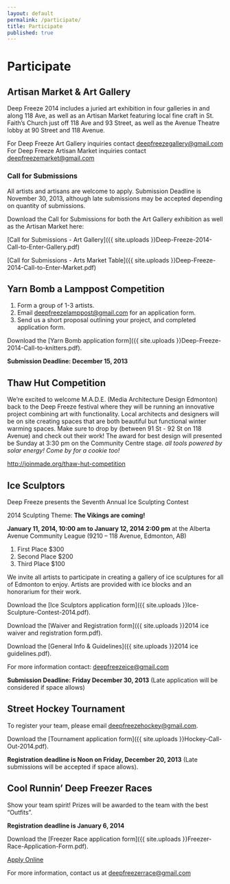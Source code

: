 ```yaml
---
layout: default
permalink: /participate/
title: Participate
published: true
---
```


# Participate

<!-- ## The Mummers Play Challenge

The Mummers Play Challenge is the contest for community people to form teams and, yes, write their own 15-20 minute play in rhyming verse for fun and prizes. Each team will present their performance on both Saturday and Sunday, at the Avenue Theatre.

To sign up, [download the application]({{ site.uploads }}AAMCEntryForm.pdf) form and drop it off at The Carrot Coffeehouse.

[Check out the full information on the Mummer Play Challenge here](/whats-on/mummers/) 
-->

## Artisan Market & Art Gallery

Deep Freeze 2014 includes a juried art exhibition in four galleries in and along 118 Ave, as well as an Artisan Market featuring local fine craft in St. Faith’s Church just off 118 Ave and 93 Street, as well as the Avenue Theatre lobby at 90 Street and 118 Avenue.

For Deep Freeze Art Gallery inquiries contact deepfreezegallery@gmail.com
For Deep Freeze Artisan Market inquiries contact deepfreezemarket@gmail.com


### Call for Submissions

All artists and artisans are welcome to apply. Submission Deadline is November 30, 2013, although late submissions may be accepted depending on quantity of submissions.

Download the Call for Submissions for both the Art Gallery exhibition as well as the Artisan Market here:

[Call for Submissions - Art Gallery]({{ site.uploads }}Deep-Freeze-2014-Call-to-Enter-Gallery.pdf)

[Call for Submissions - Arts Market Table]({{ site.uploads }}Deep-Freeze-2014-Call-to-Enter-Market.pdf)


## Yarn Bomb a Lamppost Competition

1. Form a group of 1-3 artists.
2. Email <deepfreezelamppost@gmail.com> for an application form.
3. Send us a short proposal outlining your project, and completed application form.

Download the [Yarn Bomb application form]({{ site.uploads }}Deep-Freeze-2014-Call-to-knitters.pdf).

**Submission Deadline: December 15, 2013**


## Thaw Hut Competition

We’re excited to welcome M.A.D.E. (Media Architecture Design Edmonton) back to the Deep Freeze festival where they will be running an innovative project combining art with functionality. Local architects and designers will be on site creating spaces that are both beautiful but functional winter warming spaces. Make sure to drop by (between 91 St - 92 St on 118 Avenue) and check out their work! The award for best design will presented be Sunday at 3:30 pm on the Community Centre stage.
*all tools powered by solar energy! Come by for a cookie too!*

http://joinmade.org/thaw-hut-competition


## Ice Sculptors

Deep Freeze presents the Seventh Annual Ice Sculpting Contest

2014 Sculpting Theme: **The Vikings are coming!**

**January 11, 2014, 10:00 am to January 12, 2014 2:00 pm** at the Alberta Avenue Community League (9210 – 118 Avenue, Edmonton, AB)

1. First Place $300
1. Second Place $200
1. Third Place $100

We invite all artists to participate in creating a gallery of ice sculptures for all of Edmonton to enjoy. Artists are provided with ice blocks and an honorarium for their work.

Download the [Ice Sculptors application form]({{ site.uploads }}Ice-Sculpture-Contest-2014.pdf).

Download the [Waiver and Registration form]({{ site.uploads }}2014 ice waiver and registration form.pdf).

Download the [General Info & Guidelines]({{ site.uploads }}2014 ice guidelines.pdf).

For more information contact: <deepfreezeice@gmail.com>

**Submission Deadline: Friday December 30, 2013** (Late application will be considered if space allows)


## Street Hockey Tournament

To register your team, please email <deepfreezehockey@gmail.com>.

Download the [Tournament application form]({{ site.uploads }}Hockey-Call-Out-2014.pdf).

**Registration deadline is Noon on Friday, December 20, 2013** (Late submissions will be accepted if space allows).



## Cool Runnin’ Deep Freezer Races

Show your team spirit! Prizes will be awarded to the team with the best “Outfits”.

**Registration deadline is January 6, 2014**

Download the [Freezer Race application form]({{ site.uploads }}Freezer-Race-Application-Form.pdf).

<a class="button small" href="/whats-on/freezer-race/apply/">Apply Online</a>

For more information, contact us at <deepfreezerrace@gmail.com>